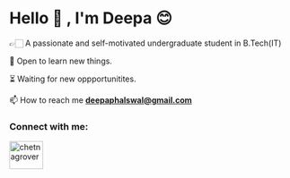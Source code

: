 # Hello 👋 , I'm Deepa 😊

👉🏻 A passionate and self-motivated undergraduate student in B.Tech(IT)<br>

🌱 Open to learn new things.<br>

⏳ Waiting for new oppportunitites.

📫 How to reach me **deepaphalswal@gmail.com**



<h3 align="left">Connect with me:</h3>
<p align="left">
<a href="www.linkedin.com/in/deepa-phalswal" target="blank"><img align="center" src="https://cdn.jsdelivr.net/npm/simple-icons@3.0.1/icons/linkedin.svg" alt="chetnagrover" height="50" width="60" /></a>
</p>
